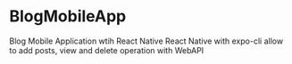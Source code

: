 # BlogMobileApp
Blog Mobile Application wtih React Native
React Native with expo-cli allow to add posts, view and delete operation with WebAPI
